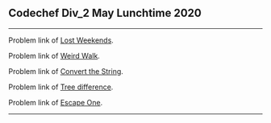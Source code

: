 ## Codechef Div_2 May Lunchtime 2020
<hr>

Problem link of [Lost Weekends](https://www.codechef.com/LTIME84B/problems/LOSTWKND/).

Problem link of [Weird Walk](https://www.codechef.com/LTIME84B/problems/WWALK/).

Problem link of [Convert the String](https://www.codechef.com/LTIME84B/problems/CONVSTR/).

Problem link of [Tree difference](https://www.codechef.com/LTIME84B/problems/TREDIFF/).

Problem link of [Escape One](https://www.codechef.com/LTIME84B/problems/CHEFZRON/).<hr>

